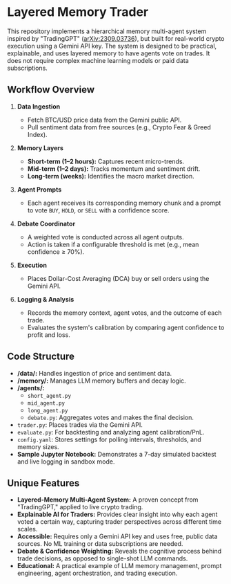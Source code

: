 # Layered Memory Trader

This repository implements a hierarchical memory multi-agent system inspired by "TradingGPT" ([arXiv:2309.03736](https://arxiv.org/abs/2309.03736)), but built for real-world crypto execution using a Gemini API key. The system is designed to be practical, explainable, and uses layered memory to have agents vote on trades. It does not require complex machine learning models or paid data subscriptions.

## Workflow Overview

1.  **Data Ingestion**
    -   Fetch BTC/USD price data from the Gemini public API.
    -   Pull sentiment data from free sources (e.g., Crypto Fear & Greed Index).

2.  **Memory Layers**
    -   **Short-term (1–2 hours):** Captures recent micro-trends.
    -   **Mid-term (1–2 days):** Tracks momentum and sentiment drift.
    -   **Long-term (weeks):** Identifies the macro market direction.

3.  **Agent Prompts**
    -   Each agent receives its corresponding memory chunk and a prompt to vote `BUY`, `HOLD`, or `SELL` with a confidence score.

4.  **Debate Coordinator**
    -   A weighted vote is conducted across all agent outputs.
    -   Action is taken if a configurable threshold is met (e.g., mean confidence ≥ 70%).

5.  **Execution**
    -   Places Dollar-Cost Averaging (DCA) buy or sell orders using the Gemini API.

6.  **Logging & Analysis**
    -   Records the memory context, agent votes, and the outcome of each trade.
    -   Evaluates the system's calibration by comparing agent confidence to profit and loss.

## Code Structure

-   **/data/:** Handles ingestion of price and sentiment data.
-   **/memory/:** Manages LLM memory buffers and decay logic.
-   **/agents/:**
    -   `short_agent.py`
    -   `mid_agent.py`
    -   `long_agent.py`
    -   `debate.py`: Aggregates votes and makes the final decision.
-   `trader.py`: Places trades via the Gemini API.
-   `evaluate.py`: For backtesting and analyzing agent calibration/PnL.
-   `config.yaml`: Stores settings for polling intervals, thresholds, and memory sizes.
-   **Sample Jupyter Notebook:** Demonstrates a 7-day simulated backtest and live logging in sandbox mode.

## Unique Features

-   **Layered-Memory Multi-Agent System:** A proven concept from "TradingGPT," applied to live crypto trading.
-   **Explainable AI for Traders:** Provides clear insight into why each agent voted a certain way, capturing trader perspectives across different time scales.
-   **Accessible:** Requires only a Gemini API key and uses free, public data sources. No ML training or data subscriptions are needed.
-   **Debate & Confidence Weighting:** Reveals the cognitive process behind trade decisions, as opposed to single-shot LLM commands.
-   **Educational:** A practical example of LLM memory management, prompt engineering, agent orchestration, and trading execution.
